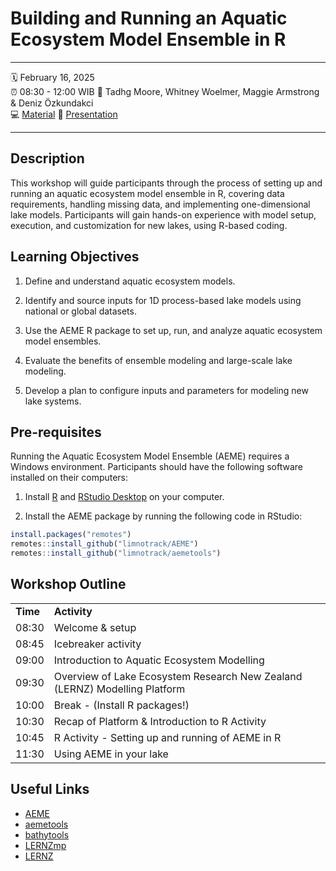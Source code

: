 # Building and Running an Aquatic Ecosystem Model Ensemble in R

--------------------------------------------------------------------------------

:spiral_calendar: February 16, 2025\
:alarm_clock: 08:30 - 12:00 WIB :busts_in_silhouette: Tadhg Moore, Whitney
Woelmer, Maggie Armstrong & Deniz Özkundakci\
:computer: [Material](https://github.com/limnotrack/AEME-GLEON-Workshop-2025)
:open_book:
[Presentation](https://docs.google.com/presentation/d/e/2PACX-1vSQR3RyD4lzG2CUp5-2PGvvX_A5UPBLg39Atl4c0u02du8nNxqNrW74GizQt9BDLvSrQk2-rHAIaCM8/pub?start=false&loop=false&delayms=3000)

--------------------------------------------------------------------------------

## Description

This workshop will guide participants through the process of setting up and
running an aquatic ecosystem model ensemble in R, covering data requirements,
handling missing data, and implementing one-dimensional lake models.
Participants will gain hands-on experience with model setup, execution, and
customization for new lakes, using R-based coding.

## Learning Objectives

1.  Define and understand aquatic ecosystem models.

2.  Identify and source inputs for 1D process-based lake models using national
    or global datasets.

3.  Use the AEME R package to set up, run, and analyze aquatic ecosystem model
    ensembles.

4.  Evaluate the benefits of ensemble modeling and large-scale lake modeling.

5.  Develop a plan to configure inputs and parameters for modeling new lake
    systems.

## Pre-requisites

Running the Aquatic Ecosystem Model Ensemble (AEME) requires a Windows
environment. Participants should have the following software installed on their
computers:

1.  Install [R](https://cran.r-project.org/) and [RStudio
    Desktop](https://posit.co/downloads/) on your computer.

2.  Install the AEME package by running the following code in RStudio:

``` r
install.packages("remotes")
remotes::install_github("limnotrack/AEME")
remotes::install_github("limnotrack/aemetools")
```

## Workshop Outline

|  |  |
|----|----|
| **Time** | **Activity** |
| 08:30 | Welcome & setup |
| 08:45 | Icebreaker activity |
| 09:00 | Introduction to Aquatic Ecosystem Modelling |
| 09:30 | Overview of Lake Ecosystem Research New Zealand (LERNZ) Modelling Platform |
| 10:00 | Break - (Install R packages!) |
| 10:30 | Recap of Platform & Introduction to R Activity |
| 10:45 | R Activity - Setting up and running of AEME in R |
| 11:30 | Using AEME in your lake |

## Useful Links

-   [AEME](https://limnotrack.github.io/AEME/)
-   [aemetools](https://github.com/limnotrack/aemetools)
-   [bathytools](https://github.com/limnotrack/bathytools)
-   [LERNZmp](https://limnotrack.shinyapps.io/LERNZmp/)
-   [LERNZ](https://www.waikato.ac.nz/research/institutes-centres-entities/entities/lake-ecosystem-research-new-zealand-lernz/)
